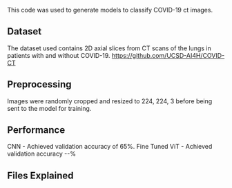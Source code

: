 This code was used to generate models to classify COVID-19 ct images. 


## Dataset
The dataset used contains 2D axial slices from CT scans of the lungs in patients with and without COVID-19. 
https://github.com/UCSD-AI4H/COVID-CT

## Preprocessing
Images were randomly cropped and resized to 224, 224, 3 before being sent to the model for training. 

## Performance
CNN - Achieved validation accuracy of 65%. 
Fine Tuned ViT - Achieved validation accuracy --%

## Files Explained
